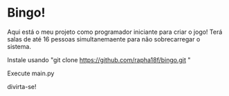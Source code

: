 # Bingo!
Aqui está o meu projeto como programador iniciante para criar o jogo!
Terá salas de até 16 pessoas simultanemaente para não sobrecarregar o sistema.

Instale usando "git clone https://github.com/rapha18f/bingo.git "

Execute main.py

divirta-se!